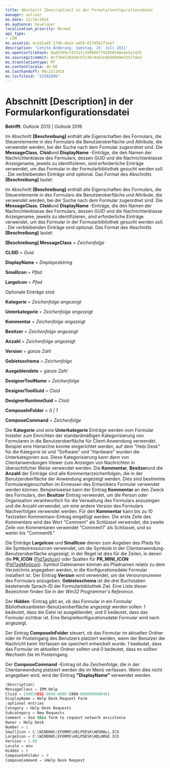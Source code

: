 ```yaml
---
title: Abschnitt [Description] in der Formularkonfigurationsdatei
manager: soliver
ms.date: 11/16/2014
ms.audience: Developer
localization_priority: Normal
api_type:
- COM
ms.assetid: 4ce91a65-17db-4ee2-ad59-01fd5b1f1ea7
description: 'Letzte Änderung: Samstag, 23. Juli 2011'
ms.openlocfilehash: 8ad5fd9cf437afc3999697792850548e4e5a1435
ms.sourcegitcommit: 0cf39e5382b8c6f236c8a63c6036849ed3527ded
ms.translationtype: MT
ms.contentlocale: de-DE
ms.lasthandoff: 08/23/2018
ms.locfileid: "22582896"
---
```

# <a name="form-configuration-file-description-section"></a>Abschnitt [Description] in der Formularkonfigurationsdatei
 
**Betrifft**: Outlook 2013 | Outlook 2016 
  
Im Abschnitt **[Beschreibung]** enthält alle Eigenschaften des Formulars, die Steuerelemente in des Formulars die Benutzeroberfläche und Attribute, die verwendet werden, bei der Suche nach dem Formular zugeordnet sind. Die **MessageClass**, **Clsid**und **DisplayName** -Einträge, die den Namen der Nachrichtenklasse des Formulars, dessen GUID und die Nachrichtenklasse Anzeigename, jeweils zu identifizieren, sind erforderliche Einträge verwendet, um das Formular in der Formularbibliothek gesucht werden soll. . Die verbleibenden Einträge sind optional. Das Format des Abschnitts **[Beschreibung]** lautet: 
  
Im Abschnitt **[Beschreibung]** enthält alle Eigenschaften des Formulars, die Steuerelemente in des Formulars die Benutzeroberfläche und Attribute, die verwendet werden, bei der Suche nach dem Formular zugeordnet sind. Die **MessageClass**, **Clsid**und **DisplayName** -Einträge, die den Namen der Nachrichtenklasse des Formulars, dessen GUID und die Nachrichtenklasse Anzeigename, jeweils zu identifizieren, sind erforderliche Einträge verwendet, um das Formular in der Formularbibliothek gesucht werden soll. . Die verbleibenden Einträge sind optional. Das Format des Abschnitts **[Beschreibung]** lautet: 
  
 **[Beschreibung] MessageClass** =  _Zeichenfolge_
  
 **CLSID** =  _Guid_
  
 **DisplayName** =  _Displayedstring_
  
 **SmallIcon** =  _Pfad_
  
 **LargeIcon** =  _Pfad_
  
Optionale Einträge sind:
  
 **Kategorie** =  _Zeichenfolge angezeigt_
  
 **Unterkategorie** =  _Zeichenfolge angezeigt_
  
 **Kommentar** =  _Zeichenfolge angezeigt_
  
 **Besitzer** =  _Zeichenfolge angezeigt_
  
 **Anzahl** =  _Zeichenfolge angezeigt_
  
 **Version** =  _ganze Zahl_
  
 **Gebietsschema** =  _Zeichenfolge_
  
 **Ausgeblendete** =  _ganze Zahl_
  
 **DesignerToolName** =  _Zeichenfolge_
  
 **DesignerToolGuid** =  _Clsid_
  
 **DesignerRuntimeGuid** =  _Clsid_
  
 **ComposeInFolder** =  _0 | 1_
  
 **ComposeCommand** =  _Zeichenfolge_
  
Die **Kategorie** und eine **Unterkategorie** Einträge werden vom Formular Installer zum Einrichten der standardmäßigen Kategorisierung von Formularen in die Benutzeroberfläche für Client-Anwendung verwendet. Beispiel eine Hierarchie konnte eingerichtet werden, auf dem "Help Desk" für die Kategorie ist und "Software" und "Hardware" wurden die Unterkategorien aus. Diese Kategorisierung kann dann von Clientanwendungen Viewer zum Anzeigen von Nachrichten in übersichtlicher Weise verwendet werden. Die **Kommentar**, **Besitzer**und die **Anzahl** der Einträge sind alle Kommentarzeichenfolgen, die in der Benutzeroberfläche der Anwendung angezeigt werden. Dies sind bestimmte Formulareigenschaften im Ermessen des Entwicklers Formular verwendet werden können. Beispielsweise kann der Eintrag **Kommentar** an den Zweck des Formulars, den **Besitzer** Eintrag verwendet, um die Person oder Organisation verantwortlich für die Verwaltung des Formulars anzuzeigen und die Anzahl verwendet, um eine andere Version des Formulars Nachverfolgen verwendet werden. Für den **Kommentar** kann bis zu 10 Textzeilen Kommentare-Eintrag eingefügt werden. Die erste Zeile des Kommentare wird das Wort "Comment" als Schlüssel verwendet, die zweite Zeile von Kommentaren verwendet "Comment1" als Schlüssel, und so weiter bis "Comment9." 
  
Die Einträge **LargeIcon** und **SmallIcon** dienen zum Angeben des Pfads für die Symbolressourcen verwendet, um die Symbole in der Clientanwendung-Benutzeroberfläche angezeigt, in der Regel ist dies für die Zeilen, in denen die **PR_ICON** ([PidTagIcon](pidtagicon-canonical-property.md)) oder Spalten für **PR_MINI_ICON** ([PidTagMiniIcon](pidtagminiicon-canonical-property.md)). Symbol Dateinamen können als Pfadnamen relativ zu dem Verzeichnis angegeben werden, in die Konfigurationsdatei Formular installiert ist. Der Eintrag **Version** wird verwendet, um die Versionsnummer des Formulars anzugeben. **Gebietsschema** ist die drei Buchstaben bestehende Sprach-ID der Formularbibliothek Ziel. Eine Liste dieser Bezeichner finden Sie in der _Win32 Programmer's Reference_.
  
Der **Hidden** -Eintrag gibt an, ob das Formular in ein Formular Bibliotheksanbieter-Benutzeroberfläche angezeigt werden sollen: 1 bedeutet, dass die Datei ist ausgeblendet, und 0 bedeutet, dass das Formular sichtbar ist. Eine Beispielkonfigurationsdatei Formular wird nach angezeigt. 
  
Der Eintrag **ComposeInFolder** steuert, ob das Formular im aktuellen Ordner oder im Posteingang des Benutzers platziert werden, wenn der Benutzer die Nachricht beim Verfassen sie speichert entwickelt wurde: 1 bedeutet, dass das Formular im aktuellen Ordner sollten und 0 bedeutet, dass es sollten Wechseln Sie im Posteingang. 
  
Der **ComposeCommand** -Eintrag ist die Zeichenfolge, die in der Clientanwendung platziert werden die im Menü verfassen. Wenn dies nicht angegeben wird, wird der Eintrag **"DisplayName"** verwendet werden. 
  
```cpp
[Description]
MessageClass = IPM.Help
Clsid = {00020D31-0000-0000-C000-000000000046}
DisplayName = Help Desk Request Form
;optional entries
Category = Help Desk Requests
Subcategory = New Requests
Comment = Use this form to request network assistance
Owner = Help Desk
Number = 1
SmallIcon = C:\WINDOWS|EFORMS\HELPDESK\HDSMALL.ICO
LargeIcon = C:\WINDOWS|EFORMS\HELPDESK\HDLARGE.ICO
Version = 1.00
Locale = enu
Hidden = 0
ComposeInFolder = 0
ComposeCommand = &Help Desk Request
 
```



